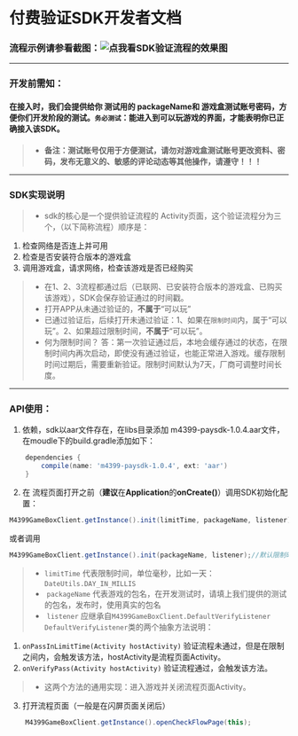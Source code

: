 # 付费验证SDK开发者文档
### 流程示例请参看截图：![点我看SDK验证流程的效果图](https://github.com/boriszixue/paysdkdoc/edit/master/demo.png)
------

### 开发前需知：
#### **在接入时，我们会提供给你 测试用的 packageName和 游戏盒测试账号密码，方便你们开发阶段的测试。`务必测试`：能进入到可以玩游戏的界面，才能表明你已正确接入该SDK。**
> * **备注：测试账号仅用于方便测试，请勿对游戏盒测试账号更改资料、密码，发布无意义的、敏感的评论动态等其他操作，请遵守！！！**
------

### SDK实现说明
> * sdk的核心是一个提供验证流程的 Activity页面，这个验证流程分为三个，（以下简称流程）顺序是：
1. 检查网络是否连上并可用
2. 检查是否安装符合版本的游戏盒
3. 调用游戏盒，请求网络，检查该游戏是否已经购买
> * 在1、2、3流程都通过后（已联网、已安装符合版本的游戏盒、已购买该游戏），SDK会保存验证通过的时间戳。
> * 打开APP从未通过验证的，**不属于**“可以玩”
> * 已通过验证后，后续打开未通过验证：1、如果在`限制时间`内，属于“可以玩”。2、如果超过限制时间，**不属于**“可以玩”。
> * 何为限制时间？  答：第一次验证通过后，本地会缓存通过的状态，在限制时间内再次启动，即使没有通过验证，也能正常进入游戏。缓存限制时间过期后，需要重新验证。限制时间默认为7天，厂商可调整时间长度。
------

### API使用：
1. 依赖，sdk以aar文件存在，在libs目录添加 m4399-paysdk-1.0.4.aar文件， 在moudle下的build.gradle添加如下：
```gradle
    dependencies {
        compile(name: 'm4399-paysdk-1.0.4', ext: 'aar')
    }
```
2. 在 流程页面打开之前（**建议**在**Application**的**onCreate()**）调用SDK初始化配置：
```java
M4399GameBoxClient.getInstance().init(limitTime, packageName, listener);
```
或者调用
```java
M4399GameBoxClient.getInstance().init(packageName, listener);//默认限制时间为7天
```
> * `limitTime` 代表限制时间，单位毫秒，比如一天：``DateUtils.DAY_IN_MILLIS ``
> *  `packageName` 代表游戏的包名，在开发测试时，请填上我们提供的测试的包名，发布时，使用真实的包名
> *  `listener` 应继承自``M4399GameBoxClient.DefaultVerifyListener``
  ``DefaultVerifyListener``类的两个抽象方法说明：
  1. ``onPassInLimitTime(Activity hostActivity)`` 验证流程未通过，但是在限制之间内，会触发该方法，hostActivity是流程页面Activity。
  2. ``onVerifyPass(Activity hostActivity)`` 验证流程通过，会触发该方法。
> * 这两个方法的通用实现：进入游戏并关闭流程页面Activity。

3. 打开流程页面（一般是在闪屏页面关闭后）
```java 
    M4399GameBoxClient.getInstance().openCheckFlowPage(this);
``` 


